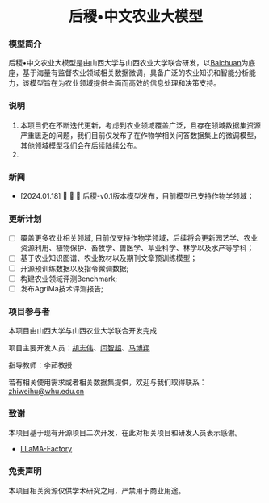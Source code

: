 <div align="center">
<h1>后稷•中文农业大模型</h1>
</div>

### 模型简介
后稷•中文农业大模型是由山西大学与山西农业大学联合研发，以[Baichuan](https://huggingface.co/baichuan-inc)为底座，基于海量有监督农业领域相关数据微调，具备广泛的农业知识和智能分析能力，该模型旨在为农业领域提供全面而高效的信息处理和决策支持。
### 说明
1. 本项目仍在不断迭代更新，考虑到农业领域覆盖广泛，且存在领域数据集资源严重匮乏的问题，我们目前仅发布了在作物学相关问答数据集上的微调模型，其他领域模型我们会在后续陆续公布。
2. 
### 新闻
- [2024.01.18] 👋 👋 👋 后稷-v0.1版本模型发布，目前模型已支持作物学领域；
### 更新计划
- [ ] 覆盖更多农业相关领域, 目前仅支持作物学领域，后续将会更新园艺学、农业资源利用、植物保护、畜牧学、兽医学、草业科学、林学以及水产等学科；
- [ ] 基于农业知识图谱、农业教材以及期刊文章预训练模型；
- [ ] 开源预训练数据以及指令微调数据;
- [ ] 构建农业领域评测Benchmark;
- [ ] 发布AgriMa技术评测报告;

### 项目参与者
本项目由山西大学与山西农业大学联合开发完成

项目主要开发人员：[胡志伟](https://github.com/zhiweihu1103)、[闫智超](https://github.com/yzc111)、[马博翔](https://github.com/MattMaBX)

指导教师：李茹教授

若有相关使用需求或者相关数据集提供，欢迎与我们取得联系：zhiweihu@whu.edu.cn
### 致谢
本项目基于现有开源项目二次开发，在此对相关项目和研发人员表示感谢。
* [LLaMA-Factory](https://github.com/hiyouga/LLaMA-Factory)
### 免责声明
本项目相关资源仅供学术研究之用，严禁用于商业用途。
